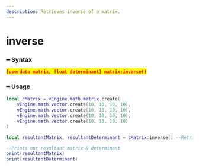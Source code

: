 ```yaml
---
description: Retrieves inverse of a matrix.
---
```


# inverse

### ━ Syntax

<mark style="color:red;">**`[userdata matrix, float determinant] matrix:inverse()`**</mark>

### ━ Usage

```lua
local cMatrix = vEngine.math.matrix.create(
    vEngine.math.vector.create(10, 10, 10, 10),
    vEngine.math.vector.create(10, 10, 10, 10),
    vEngine.math.vector.create(10, 10, 10, 10),
    vEngine.math.vector.create(10, 10, 10, 10)
)

local resultantMatrix, resultantDeterminant = cMatrix:inverse() --Retrieves our matrix's inverse & determinant

--Prints our resultant matrix & determinant
print(resultantMatrix)
print(resultantDeterminant)
```
